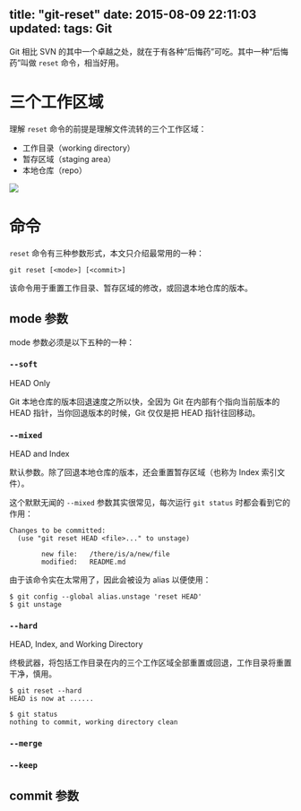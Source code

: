 title: "git-reset"
date: 2015-08-09 22:11:03
updated: 
tags: Git
---

Git 相比 SVN 的其中一个卓越之处，就在于有各种“后悔药”可吃。其中一种“后悔药”叫做 `reset` 命令，相当好用。

# 三个工作区域

理解 `reset` 命令的前提是理解文件流转的三个工作区域：

* 工作目录（working directory）
* 暂存区域（staging area）
* 本地仓库（repo）

![](https://git-scm.com/figures/18333fig0106-tn.png)

# 命令

`reset` 命令有三种参数形式，本文只介绍最常用的一种：

```
git reset [<mode>] [<commit>]
```

该命令用于重置工作目录、暂存区域的修改，或回退本地仓库的版本。

## mode 参数

mode 参数必须是以下五种的一种：

### `--soft`

HEAD Only

Git 本地仓库的版本回退速度之所以快，全因为 Git 在内部有个指向当前版本的 HEAD 指针，当你回退版本的时候，Git 仅仅是把 HEAD 指针往回移动。

### `--mixed`

HEAD and Index

默认参数。除了回退本地仓库的版本，还会重置暂存区域（也称为 Index 索引文件）。

这个默默无闻的 `--mixed` 参数其实很常见，每次运行 `git status` 时都会看到它的作用：

```
Changes to be committed:
  (use "git reset HEAD <file>..." to unstage)

        new file:   /there/is/a/new/file
        modified:   README.md
```

由于该命令实在太常用了，因此会被设为 alias 以便使用：

```
$ git config --global alias.unstage 'reset HEAD'
$ git unstage
```

### `--hard`

HEAD, Index, and Working Directory

终极武器，将包括工作目录在内的三个工作区域全部重置或回退，工作目录将重置干净，慎用。

```
$ git reset --hard
HEAD is now at ......

$ git status
nothing to commit, working directory clean
```

### `--merge`
### `--keep`

## commit 参数